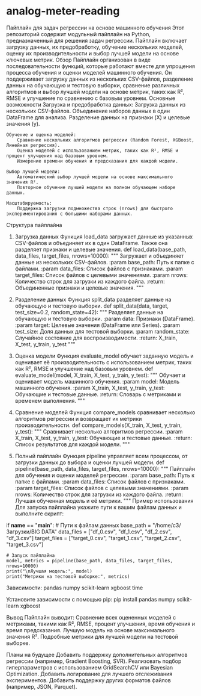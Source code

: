 # analog-meter-reading
Пайплайн для задач регрессии на основе машинного обучения
Этот репозиторий содержит модульный пайплайн на Python, предназначенный для решения задач регрессии. Пайплайн включает загрузку данных, их предобработку, обучение нескольких моделей, оценку их производительности и выбор лучшей модели на основе ключевых метрик.
Обзор
Пайплайн организован в виде последовательности функций, которые работают вместе для упрощения процесса обучения и оценки моделей машинного обучения. Он поддерживает загрузку данных из нескольких CSV-файлов, разделение данных на обучающую и тестовую выборки, сравнение различных алгоритмов и выбор лучшей модели на основе метрик, таких как R², RMSE и улучшение по сравнению с базовым уровнем.
Основные возможности
    Загрузка и предобработка данных:
        Загрузка данных из нескольких CSV-файлов.
        Объединение наборов данных в один DataFrame для анализа.
        Разделение данных на признаки (X) и целевые значения (y).

    Обучение и оценка моделей:
        Сравнение нескольких алгоритмов регрессии (Random Forest, XGBoost, Линейная регрессия).
        Оценка моделей с использованием метрик, таких как R², RMSE и процент улучшения над базовым уровнем.
        Измерение времени обучения и предсказания для каждой модели.

    Выбор лучшей модели:
        Автоматический выбор лучшей модели на основе максимального значения R².
        Повторное обучение лучшей модели на полном обучающем наборе данных.

    Масштабируемость:
        Поддержка загрузки подмножества строк (nrows) для быстрого экспериментирования с большими наборами данных.

Структура пайплайна
1. Загрузка данных
Функция load_data загружает данные из указанных CSV-файлов и объединяет их в один DataFrame. Также она разделяет признаки и целевые значения.
def load_data(base_path, data_files, target_files, nrows=10000):
    """
    Загружает и объединяет данные из нескольких CSV-файлов.
    :param base_path: Путь к папке с файлами.
    :param data_files: Список файлов с признаками.
    :param target_files: Список файлов с целевыми значениями.
    :param nrows: Количество строк для загрузки из каждого файла.
    :return: Объединенные признаки и целевые значения.
    """

2. Разделение данных
Функция split_data разделяет данные на обучающую и тестовую выборки.
def split_data(data, target, test_size=0.2, random_state=42):
    """
    Разделяет данные на обучающую и тестовую выборки.
    :param data: Признаки (DataFrame).
    :param target: Целевые значения (DataFrame или Series).
    :param test_size: Доля данных для тестовой выборки.
    :param random_state: Случайное состояние для воспроизводимости.
    :return: X_train, X_test, y_train, y_test
    """
3. Оценка модели
Функция evaluate_model обучает заданную модель и оценивает её производительность с использованием метрик, таких как R², RMSE и улучшение над базовым уровнем.
def evaluate_model(model, X_train, X_test, y_train, y_test):
    """
    Обучает и оценивает модель машинного обучения.
    :param model: Модель машинного обучения.
    :param X_train, X_test, y_train, y_test: Обучающие и тестовые данные.
    :return: Словарь с метриками и временем выполнения.
    """

4. Сравнение моделей
Функция compare_models сравнивает несколько алгоритмов регрессии и возвращает их метрики производительности.
def compare_models(X_train, X_test, y_train, y_test):
    """
    Сравнивает несколько алгоритмов регрессии.
    :param X_train, X_test, y_train, y_test: Обучающие и тестовые данные.
    :return: Список результатов для каждой модели.
    """
5. Полный пайплайн
Функция pipeline управляет всем процессом, от загрузки данных до выбора и оценки лучшей модели.
def pipeline(base_path, data_files, target_files, nrows=10000):
    """
    Пайплайн для обучения и оценки моделей регрессии.
    :param base_path: Путь к папке с файлами.
    :param data_files: Список файлов с признаками.
    :param target_files: Список файлов с целевыми значениями.
    :param nrows: Количество строк для загрузки из каждого файла.
    :return: Лучшая обученная модель и её метрики.
    """
Пример использования
Для запуска пайплайна укажите пути к вашим файлам данных и выполните скрипт:

if __name__ == "__main__":
    # Пути к файлам данных
    base_path = "/home/c3/Загрузки/BIG DATA"
    data_files = ["df_0.csv", "df_1.csv", "df_2.csv", "df_3.csv"]
    target_files = ["target_0.csv", "target_1.csv", "target_2.csv", "target_3.csv"]

    # Запуск пайплайна
    model, metrics = pipeline(base_path, data_files, target_files, nrows=10000)
    print("\nЛучшая модель:", model)
    print("Метрики на тестовой выборке:", metrics)

Зависимости:
    pandas
    numpy
    scikit-learn
    xgboost
    time

Установите зависимости с помощью pip:
pip install pandas numpy scikit-learn xgboost

Вывод
Пайплайн выводит:
    Сравнение всех оцененных моделей с метриками, такими как R², RMSE, процент улучшения, время обучения и время предсказания.
    Лучшую модель на основе максимального значения R².
    Подробные метрики для лучшей модели на тестовой выборке.

Планы на будущее
    Добавить поддержку дополнительных алгоритмов регрессии (например, Gradient Boosting, SVR).
    Реализовать подбор гиперпараметров с использованием GridSearchCV или Bayesian Optimization.
    Добавить логирование для лучшего отслеживания экспериментов.
    Добавить поддержку других форматов файлов (например, JSON, Parquet).

